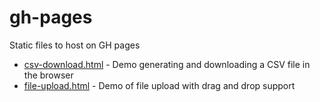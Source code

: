 # gh-pages

Static files to host on GH pages

* [csv-download.html](./csv-download.html) - Demo generating and downloading a CSV file in the browser
* [file-upload.html](./file-upload.html) - Demo of file upload with drag and drop support
